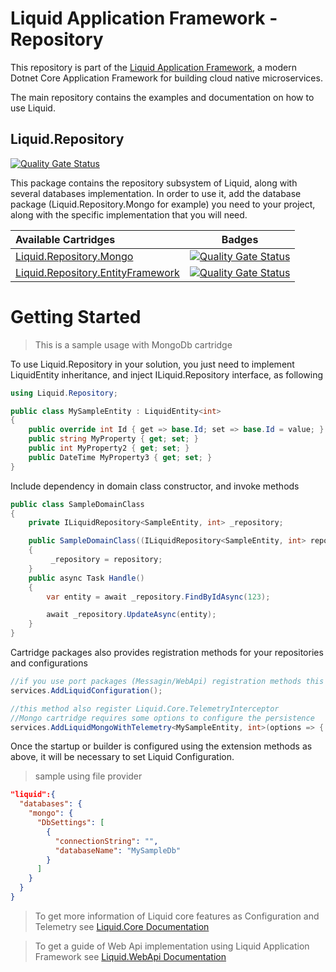 Liquid Application Framework - Repository
====================================

This repository is part of the [Liquid Application Framework](https://github.com/Avanade/Liquid-Application-Framework), a modern Dotnet Core Application Framework for building cloud native microservices.

The main repository contains the examples and documentation on how to use Liquid.

Liquid.Repository
-----------------
[![Quality Gate Status](https://sonarcloud.io/api/project_badges/measure?project=Avanade_Liquid.Repository&metric=alert_status)](https://sonarcloud.io/dashboard?id=Avanade_Liquid.Repository) 

This package contains the repository subsystem of Liquid, along with several databases implementation. In order to use it, add the database package (Liquid.Repository.Mongo for example) you need to your project, along with the specific implementation that you will need.

|Available Cartridges|Badges|
|:--|--|
|[Liquid.Repository.Mongo](https://github.com/Avanade/Liquid.Repository/tree/main/src/Liquid.Repository.Mongo)|[![Quality Gate Status](https://sonarcloud.io/api/project_badges/measure?project=Avanade_Liquid.Repository.Mongo&metric=alert_status)](https://sonarcloud.io/dashboard?id=Avanade_Liquid.Repository.Mongo)|
|[Liquid.Repository.EntityFramework](https://github.com/Avanade/Liquid.Repository/tree/main/src/Liquid.Repository.EntityFramework)|[![Quality Gate Status](https://sonarcloud.io/api/project_badges/measure?project=Avanade_Liquid.Repository.EntityFramework&metric=alert_status)](https://sonarcloud.io/dashboard?id=Avanade_Liquid.Repository.EntityFramework)|

 Getting Started
 ==
>This is a sample usage with MongoDb cartridge

To use Liquid.Repository in your solution, you just need to implement LiquidEntity inheritance, and inject ILiquid.Repository interface, as following
```C#
using Liquid.Repository;
```
```C#
public class MySampleEntity : LiquidEntity<int>
{
    public override int Id { get => base.Id; set => base.Id = value; }
    public string MyProperty { get; set; }
    public int MyProperty2 { get; set; }
    public DateTime MyProperty3 { get; set; }        
}
```

Include dependency in domain class constructor, and invoke methods

```C#
public class SampleDomainClass 
{
    private ILiquidRepository<SampleEntity, int> _repository;

    public SampleDomainClass((ILiquidRepository<SampleEntity, int> repository)
    {
         _repository = repository;
    }
    public async Task Handle()
    {        
        var entity = await _repository.FindByIdAsync(123);

        await _repository.UpdateAsync(entity);
    }
}
```
Cartridge packages also provides registration methods for your repositories and configurations
```C#
//if you use port packages (Messagin/WebApi) registration methods this first line is unecessary
services.AddLiquidConfiguration();

//this method also register Liquid.Core.TelemetryInterceptor
//Mongo cartridge requires some options to configure the persistence
services.AddLiquidMongoWithTelemetry<MySampleEntity, int>(options => { options.DatabaseName = "MySampleDatabase"; options.CollectionName = "MySampleCollection"; options.ShardKey = "id"; });
```
Once the startup or builder is configured using the extension methods as above, it will be necessary to set Liquid Configuration. 
> sample using file provider
```Json
"liquid":{
  "databases": {
    "mongo": {
      "DbSettings": [
        {
          "connectionString": "",
          "databaseName": "MySampleDb"
        }
      ]
    }
  }
}
```
>To get more information of Liquid core features as Configuration and Telemetry see [Liquid.Core Documentation](https://github.com/Avanade/Liquid.Core#readme)

>To get a guide of Web Api implementation using Liquid Application Framework see [Liquid.WebApi Documentation](https://github.com/Avanade/Liquid.WebApi#readme)
